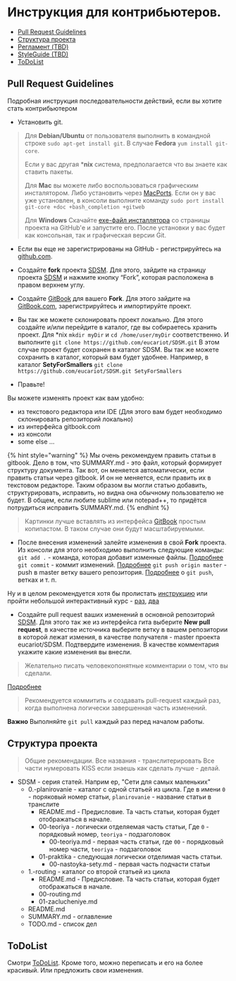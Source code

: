 # Инструкция для контрибьютеров.

- [Pull Request Guidelines](#pull-request-guidelines)
- [Структура проекта](#Структура-проекта)
- [Регламент (TBD)](#Регламент)
- [StyleGuide (TBD)](#StyleGuide)
- [ToDoList](#ToDoList)

## Pull Request Guidelines

Подробная инструкция последовательности действий, если вы хотите стать контрибьютером

* Установить git.

> Для **Debian/Ubuntu** от пользователя выполнить в командной строке `sudo apt-get install git`.
> В случае **Fedora** `yum install git-core`.
> 
> Если у вас другая ***nix** система, предполагается что вы знаете как ставить пакеты. 
> 
> Для **Mac** вы можете либо воспользоваться графическим инсталятором.
> Либо установить через [MacPorts](http://www.macports.org). 
> Если он у вас уже установлен, в консоли выполните команду `sudo port install git-core +doc +bash_completion +gitweb`
> 
> Для **Windows**
> Cкачайте [exe-файл инсталлятора](http://msysgit.github.com/) со страницы проекта на GitHub'е и запустите его.
> После установки у вас будет как консольная, так и графическая версии Git.

* Если вы еще не зарегистрированы на GitHub - регистрируйтесь на [github.com](https://github.com/join?source=login).

* Создайте **fork** проекта [SDSM](https://github.com/eucariot/SDSM.git).
Для этого, зайдите на страницу проекта [SDSM](https://github.com/eucariot/SDSM.git) и нажмите кнопку “Fork”, которая расположена в правом верхнем углу.

* Создайте [GitBook](https://gitbook.com) для вашего **Fork**. Для этого зайдите на [GitBook.com](https://gitbook.com), зарегистрируйтесь и импортируйте проект.

* Вы так же можете склонировать проект локально. Для этого создайте и/или перейдите в каталог, где вы собираетесь хранить проект. 
Для *nix `mkdir myDir` и `cd /home/user/myDir` соответственно. И выполните `git clone https://github.com/eucariot/SDSM.git`
В этом случае проект будет сохранен в каталог SDSM.
Вы так же можете сохранить в каталог, который вам будет удобнее. Например, в каталог **SetyForSmallers** `git clone https://github.com/eucariot/SDSM.git SetyForSmallers`

* Правьте!

Вы можете изменять проект как вам удобно: 
 - из текстового редактора или IDE (Для этого вам будет необходимо склонировать репозиторий локально)
 - из интерфейса gitbook.com
 - из консоли
 - some else ...
 
{% hint style="warning" %}
Мы очень рекомендуем править статьи в gitbook. Дело в том, что SUMMARY.md - это файл, который формирует структуру документа.
Так вот, он меняется автоматически, если править статьи через gitbook. И он не меняется, если править их в текстовом редакторе. Таким образом вы могли статью добавить, структурировать, исправить, но видна она обычному пользователю не будет.
В общем, если любите sublime или notepad++, то придётся потрудиться исправить SUMMARY.md.
{% endhint %}

> Картинки лучше вставлять из интерфейса [GitBook](https://gitbook.com) простым копипастом. В таком случае они будут масштабируемыми.

* После внесения изменений залейте изменения в свой **Fork** проекта. 
Из консоли для этого необходимо выполнить следующие команды:
`git add .` - команда, которая добавит изменные файлы. [Подробнее](https://git-scm.com/docs/git-add)
`git commit` - коммит изменений. [Подробнее]()
`git push origin master` - push в master ветку вашего репозитория. [Подробнее](https://guides.github.com/introduction/git-handbook/) о `git push`, ветках и т. п. 

Ну и в целом рекомендуется хотя бы пролистать [инструкцию](https://git-scm.com/book/en/v2) или пройти небольшой интерактивный курс - [раз](https://try.github.io/), [два](https://githowto.com/ru)

* Создайте pull request ваших изменений в основной репозиторий [SDSM](https://github.com/eucariot/SDSM.git).
Для этого так же из интерфейса гита выберите **New pull request**, в качестве источника выберите ветку в вашем репозитории в которой лежат измения, в качестве получателя - master проекта eucariot/SDSM. Подтвердите изменения. В качестве комментария укажите какие изменения вы внесли. 

> Желательно писать человекопонятные комментарии о том, что вы сделали.

[Подробнее](https://git-scm.com/book/en/v2/Distributed-Git-Contributing-to-a-Project)

> Рекомендуется коммитить и создавать pull-request каждый раз, когда выполнена логически завершенная часть изменений.

**Важно** 
Выполняйте `git pull` каждый раз перед началом работы. 

## Структура проекта

> Общие рекомендации. Все названия - транслитерировать Все части нумеровать KISS если знаешь как сделать лучше - делай.

* SDSM - серия статей. Наприм
ер, "Сети для самых маленьких"
  * 0.-planirovanie - каталог с одной статьей из цикла. Где в имени `0` - поряковый номер статьи, `planirovanie` - название статьи в транслите
    * README.md - Предисловие. Та часть статьи, которая будет отображаться в начале. 
    * 00-teoriya - логически отделяемая часть статьи, Где `0` - порядковый номер, `teoriya` - подзаголовок
      * 00-teoriya.md - первая часть статьи, где `00` - порядковый номер части, `teoriya` - подзаголовок
    * 01-praktika - следующая логически отделимая часть статьи.
      * 00-nastoyka-sety.md - первая часть подчасти статьи
  * 1.-routing - каталог со второй статьей из цикла
    * README.md - Предисловие. Та часть статьи, которая будет отображаться в начале. 
    * 00-routing.md 
    * 01-zaclucheniye.md
  * README.md
  * SUMMARY.md - оглавление
  * TODO.md - список дел

## ToDoList

Смотри [ToDoList](./TODO.md). Кроме того, можно переписать и его на более красивый. Или предложить свои изменения.
